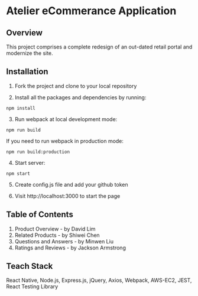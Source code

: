 # Atelier eCommerance Application

## Overview
This project comprises a complete redesign of an out-dated retail portal and modernize the site.

## Installation
1. Fork the project and clone to your local repository

2. Install all the packages and dependencies by running:
  ```
  npm install
  ```
  
3. Run webpack at local development mode: 
  ```
  npm run build 
  ```   
   If you need to run webpack in production mode: 
   
   ```
   npm run build:production 
   ```
4. Start server:
  ```
  npm start 
  ```
  
5. Create config.js file and add your github token

6. Visit http://localhost:3000 to start the page


## Table of Contents
1. Product Overview - by David Lim
2. Related Products - by Shiwei Chen
3. Questions and Answers - by Minwen Liu
4. Ratings and Reviews - by Jackson Armstrong

## Teach Stack
React Native, 
Node.js, 
Express.js, 
jQuery, 
Axios, 
Webpack, 
AWS-EC2, 
JEST, 
React Testing Library

